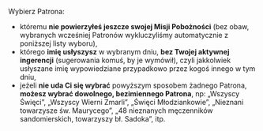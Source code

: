 Wybierz Patrona:
- któremu **nie powierzyłeś jeszcze swojej Misji Pobożności** (bez obaw, wybranych wcześniej Patronów wykluczyliśmy automatycznie z poniższej listy wyboru),
- którego **imię usłyszysz** w wybranym dniu, **bez Twojej aktywnej ingerencji** (sugerowania komuś, by je wymówił), czyli jakkolwiek usłyszane imię wypowiedziane przypadkowo przez kogoś innego w tym dniu,
- jeżeli **nie uda Ci się wybrać** powyższym sposobem żadnego Patrona, **możesz wybrać dowolnego, bezimiennego Patrona**, np: „Wszyscy Święci”, „Wszyscy Wierni Zmarli”, „Święci Młodziankowie”, „Nieznani towarzysze św. Maurycego”, „48 nieznanych męczenników sandomierskich, towarzyszy bł. Sadoka”, itp.
